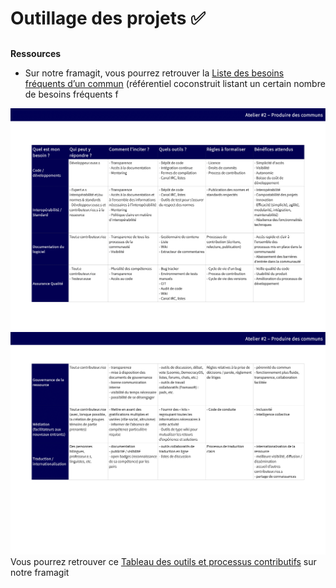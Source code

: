 # Outillage des projets ✅



## 

**Ressources**

* Sur notre framagit, vous pourrez retrouver la [Liste des besoins fréquents d’un commun](https://framagit.org/inno3/tutoriel-communs-numeriques/blob/master/referentiels/2_Tableau_OrganiserLaContribution.odt) \(référentiel coconstruit listant un certain nombre de besoins fréquents f

![Tableau contribution](../.gitbook/assets/2_Tableau_OrganiserLaContribution-2.png) ![Tableau contribution](../.gitbook/assets/2_Tableau_OrganiserLaContribution-3.png) Vous pourrez retrouver ce [Tableau des outils et processus contributifs](https://framagit.org/inno3/tutoriel-communs-numeriques/blob/master/referentiels/2_Tableau_OrganiserLaContribution.pdf) sur notre framagit

